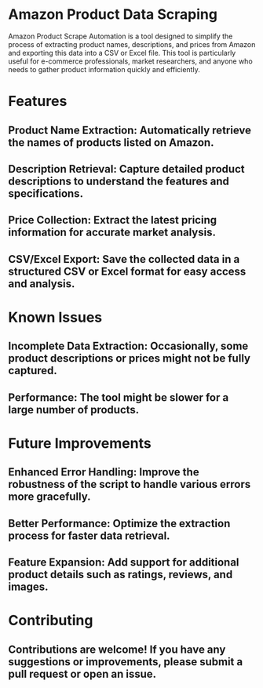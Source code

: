 # Amazon Product Data Scraping
Amazon Product Scrape Automation is a tool designed to simplify the process of extracting product names, descriptions, and prices from Amazon and exporting this data into a CSV or Excel file. This tool is particularly useful for e-commerce professionals, market researchers, and anyone who needs to gather product information quickly and efficiently.

# Features
## Product Name Extraction: Automatically retrieve the names of products listed on Amazon.
## Description Retrieval: Capture detailed product descriptions to understand the features and specifications.
## Price Collection: Extract the latest pricing information for accurate market analysis.
## CSV/Excel Export: Save the collected data in a structured CSV or Excel format for easy access and analysis.

# Known Issues
## Incomplete Data Extraction: Occasionally, some product descriptions or prices might not be fully captured.
## Performance: The tool might be slower for a large number of products.

# Future Improvements
## Enhanced Error Handling: Improve the robustness of the script to handle various errors more gracefully.
## Better Performance: Optimize the extraction process for faster data retrieval.
## Feature Expansion: Add support for additional product details such as ratings, reviews, and images.

# Contributing
## Contributions are welcome! If you have any suggestions or improvements, please submit a pull request or open an issue.
